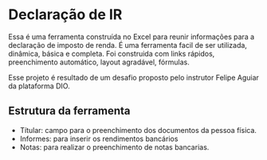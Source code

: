 # Declaração de IR
Essa é uma ferramenta construída no Excel para reunir informações para a declaração de imposto de renda. 
É uma ferramenta facil de ser utilizada, dinâmica, básica e completa.
Foi construida com links rápidos, preenchimento automático, layout agradável, fórmulas.

Esse projeto é resultado de um desafio proposto pelo instrutor Felipe Aguiar da plataforma DIO. 

## Estrutura da ferramenta
- Títular: campo para o preenchimento dos documentos da pessoa física.
- Informes: para inserir os rendimentos bancários
- Notas: para realizar o preenchimento de notas bancarias.
